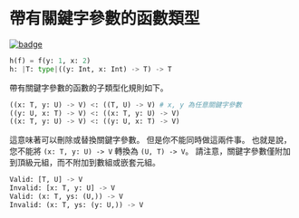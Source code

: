 # 帶有關鍵字參數的函數類型

[![badge](https://img.shields.io/endpoint.svg?url=https%3A%2F%2Fgezf7g7pd5.execute-api.ap-northeast-1.amazonaws.com%2Fdefault%2Fsource_up_to_date%3Fowner%3Derg-lang%26repos%3Derg%26ref%3Dmain%26path%3Ddoc/EN/syntax/type/advanced/keyword_param.md%26commit_hash%3D06f8edc9e2c0cee34f6396fd7c64ec834ffb5352)](https://gezf7g7pd5.execute-api.ap-northeast-1.amazonaws.com/default/source_up_to_date?owner=erg-lang&repos=erg&ref=main&path=doc/EN/syntax/type/advanced/keyword_param.md&commit_hash=06f8edc9e2c0cee34f6396fd7c64ec834ffb5352)

```python
h(f) = f(y: 1, x: 2)
h: |T: type|((y: Int, x: Int) -> T) -> T
```

帶有關鍵字參數的函數的子類型化規則如下。

```python
((x: T, y: U) -> V) <: ((T, U) -> V) # x, y 為任意關鍵字參數
((y: U, x: T) -> V) <: ((x: T, y: U) -> V)
((x: T, y: U) -> V) <: ((y: U, x: T) -> V)
```

這意味著可以刪除或替換關鍵字參數。
但是你不能同時做這兩件事。
也就是說，您不能將 `(x: T, y: U) -> V` 轉換為 `(U, T) -> V`。
請注意，關鍵字參數僅附加到頂級元組，而不附加到數組或嵌套元組。

```python
Valid: [T, U] -> V
Invalid: [x: T, y: U] -> V
Valid: (x: T, ys: (U,)) -> V
Invalid: (x: T, ys: (y: U,)) -> V
```